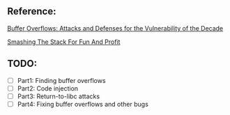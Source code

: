 ## Reference:

[Buffer Overflows:
Attacks and Defenses for the Vulnerability of the Decade](http://css.csail.mit.edu/6.858/2014/readings/buffer-overflows.pdf)

[Smashing The Stack For Fun And Profit](http://phrack.org/issues/49/14.html#article)


## TODO:

- [ ] Part1: Finding buffer overflows
- [ ] Part2: Code injection
- [ ] Part3: Return-to-libc attacks
- [ ] Part4: Fixing buffer overflows and other bugs